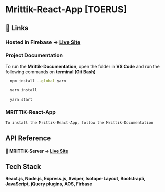 # Mrittik-React-App [TOERUS]

## 🔗 Links

### Hosted in Firebase -> [Live Site](https://mrittik-react.web.app/)

### Project Documentation

To run the <b>Mrittik-Documentation</b>, open the folder in <b>VS Code</b> and run the following commands on <b>terminal (Git Bash)</b>


```bash
  npm install --global yarn
```
```bash
  yarn install
```
```bash
  yarn start
```

### MRITTIK-React-App

```bash
To install the Mrittik-React-App, follow the Mrittik-Documentation
```

## API Reference

#### 🔗 MRITTIK-Server -> [Live Site](https://github.com/hbkabir004/Mrittik-Server)

## Tech Stack

**React.js, Node.js, Express.js, Swiper, Isotope-Layout, Bootstrap5, JavaScript, jQuery plugins, AOS, Firbase**
